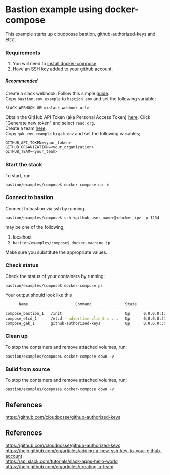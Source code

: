 # Bastion example using docker-compose 

This example starts up cloudposse bastion, github-authorized-keys and etcd.  

### Requirements
1. You will need to [install docker-compose](https://docs.docker.com/compose/install/).  
2. Have an [SSH key added to your github account](https://help.github.com/en/articles/adding-a-new-ssh-key-to-your-github-account).
##### Recommended
Create a slack webhook. Follow this simple [guide](https://api.slack.com/tutorials/slack-apps-hello-world).  
Copy `bastion.env.example` to `bastion.env` and set the following variable;  
```
SLACK_WEBHOOK_URL=<slack_webhook_url>
```

Obtain the GitHub API Token (aka Personal Access Token) [here](https://github.com/settings/tokens). Click "Generate new token" and select `read:org`.  
Create a team [here](https://help.github.com/en/articles/creating-a-team).  
Copy `gak.env.example` to `gak.env` and set the following variables;
```
GITHUB_API_TOKEN=<your_token>
GITHUB_ORGANIZATION=<your_organization>
GITHUB_TEAM=<your_team>
```
### Start the stack
To start, run  
```
bastion/examples/compose$ docker-compose up -d
```

### Connect to bastion
Connect to bastion via ssh by running.  
```
bastion/examples/compose$ ssh <github_user_name>@<docker_ip> -p 1234
```
<docker-ip> may be one of the following;
1. localhost
2. `bastion/examples/compose$ docker-machine ip`

Make sure you substitute the appropriate values.

### Check status
Check the status of your containers by running;
```
bastion/examples/compose$ docker-compose ps
```
Your output should look like this
```sh
      Name                     Command               State                                               Ports
-----------------------------------------------------------------------------------------------------------------------------------------------------------
compose_bastion_1   /init                            Up      0.0.0.0:1234->22/tcp
compose_etcd_1      /etcd --advertise-client-u ...   Up      0.0.0.0:2379->2379/tcp, 0.0.0.0:2380->2380/tcp, 0.0.0.0:4001->4001/tcp, 0.0.0.0:7001->7001/tcp
compose_gak_1       github-authorized-keys           Up      0.0.0.0:301->301/tcp

```

### Clean up
To stop the containers and remove attached volumes, run;
```
bastion/examples/compose$ docker-compose down -v
```

### Build from source
To stop the containers and remove attached volumes, run;
```
bastion/examples/compose$ docker-compose down -v
```

## References
https://github.com/cloudposse/github-authorized-keys


## References
https://github.com/cloudposse/github-authorized-keys  
https://help.github.com/en/articles/adding-a-new-ssh-key-to-your-github-account  
https://api.slack.com/tutorials/slack-apps-hello-world  
https://help.github.com/en/articles/creating-a-team  